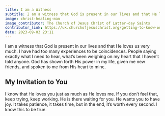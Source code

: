 ```yaml
---
title: I am a Witness
subtitle: I am a witness that God is present in our lives and that He loves us very much.
image: christ-healing-man
image_contributor: The Church of Jesus Christ of Latter-day Saints
contributor_link: https://uk.churchofjesuschrist.org/getting-to-know-our-savior-jesus-christ
date: 2023-09-03 23:11
---
```


I am a witness that God is present in our lives and that He loves us very much. I have had too many experiences to be coincidences. People saying exactly what I need to hear, what’s been weighing on my heart that I haven’t told anyone. God has shown forth His power in my life, given me new friends, and spoken to me from His heart to mine.

## My Invitation to You
I know that He loves you just as much as He loves me. If you don’t feel that, keep trying, keep working. He is there waiting for you. He wants you to have joy. It takes patience, it takes time, but in the end, it’s worth every second. I know this to be true.
